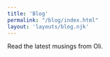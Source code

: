 ```yaml
---
title: 'Blog'
permalink: "/blog/index.html"
layout: 'layouts/blog.njk'
---
```

Read the latest musings from Oli.